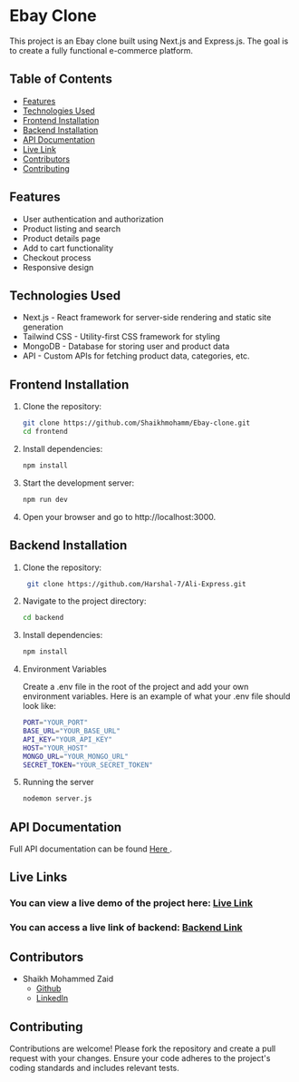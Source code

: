 # Ebay Clone

This project is an Ebay clone built using Next.js and Express.js. The goal is to create a fully functional e-commerce platform.

## Table of Contents

- [Features](#features)
- [Technologies Used](#technologies-used)
- [Frontend Installation](#frontend-installation)
- [Backend Installation](#backend-installation)
- [API Documentation](#api-documentation)
- [ Live Link](#live-links)
- [Contributors](#contributors)
- [Contributing](#contributing)

## Features

- User authentication and authorization
- Product listing and search
- Product details page
- Add to cart functionality
- Checkout process
- Responsive design

## Technologies Used

- Next.js - React framework for server-side rendering and static site generation
- Tailwind CSS - Utility-first CSS framework for styling
- MongoDB - Database for storing user and product data
- API - Custom APIs for fetching product data, categories, etc.

## Frontend Installation

1. Clone the repository:

   ```sh
   git clone https://github.com/Shaikhmohamm/Ebay-clone.git
   cd frontend
   ```

2. Install dependencies:

   ```sh
   npm install
   ```

3. Start the development server:

   ```sh
   npm run dev
   ```

4. Open your browser and go to http://localhost:3000.

## Backend Installation

1. Clone the repository:

   ```sh
    git clone https://github.com/Harshal-7/Ali-Express.git
   ```

2. Navigate to the project directory:

   ```sh
   cd backend
   ```

3. Install dependencies:
   ```sh
   npm install
   ```
4. Environment Variables

   Create a .env file in the root of the project and add your own environment variables. Here is an example of what your .env file should look like:

   ```sh
   PORT="YOUR_PORT"
   BASE_URL="YOUR_BASE_URL"
   API_KEY="YOUR_API_KEY"
   HOST="YOUR_HOST"
   MONGO_URL="YOUR_MONGO_URL"
   SECRET_TOKEN="YOUR_SECRET_TOKEN"
   ```

5. Running the server

   ```sh
   nodemon server.js
   ```

## API Documentation

Full API documentation can be found [Here ]().

## Live Links

### You can view a live demo of the project here: [Live Link](https://ebaycom-shaikhmohamms-projects.vercel.app/)

### You can access a live link of backend: [Backend Link](https://ebay-25ak.onrender.com)

## Contributors

- Shaikh Mohammed Zaid
  - [Github](https://github.com/Shaikhmohamm)
  - [LinkedIn](https://www.linkedin.com/in/zaid-shaikh-37b1b6171/)

## Contributing

Contributions are welcome! Please fork the repository and create a pull request with your changes. Ensure your code adheres to the project's coding standards and includes relevant tests.
